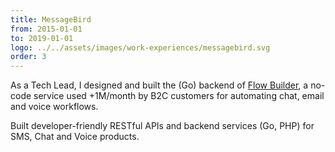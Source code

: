 ```yaml
---
title: MessageBird
from: 2015-01-01
to: 2019-01-01
logo: ../../assets/images/work-experiences/messagebird.svg
order: 3
---
```


As a Tech Lead, I designed and built the (Go) backend of [Flow Builder](https://messagebird.com/applications/flow-builder), a no-code
service used +1M/month by B2C customers for automating chat, email and voice workflows.

Built developer-friendly RESTful APIs and backend services (Go, PHP) for SMS, Chat and Voice products.
